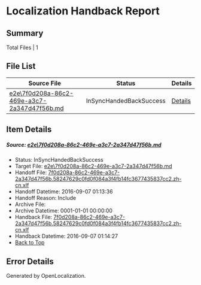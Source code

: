 # <a name='report-top'></a> Localization Handback Report

## Summary
 Total Files | 1

## File List
 Source File | Status | Details 
 ----------- | ------ | ------- 
 [e2e\7f0d208a-86c2-469e-a3c7-2a347d47f56b.md](https://github.com/OpenLocalizationTestOrg/ol-test0/blob/7eade5d65c9a9191fc9094a237fcf6e5298c11da/e2e/7f0d208a-86c2-469e-a3c7-2a347d47f56b.md) | InSyncHandedBackSuccess | [Details](#29a9c6bb26c86caefa5314800c68f2e5bdba9cce2)

## Item Details
##### <a name='29a9c6bb26c86caefa5314800c68f2e5bdba9cce2'></a> Source: [e2e\7f0d208a-86c2-469e-a3c7-2a347d47f56b.md](https://github.com/OpenLocalizationTestOrg/ol-test0/blob/7eade5d65c9a9191fc9094a237fcf6e5298c11da/e2e/7f0d208a-86c2-469e-a3c7-2a347d47f56b.md)
* Status: InSyncHandedBackSuccess
* Target File: [e2e\7f0d208a-86c2-469e-a3c7-2a347d47f56b.md](https://github.com/OpenLocalizationTestOrg/ol-test0-zhcn/blob/9c47dde242bb6b4c9b5e96d2d03ed8a91640cdd2/e2e/7f0d208a-86c2-469e-a3c7-2a347d47f56b.md)
* Handoff File: [7f0d208a-86c2-469e-a3c7-2a347d47f56b.58247629c0fd0f084a3f4fb14fc3677435837cc2.zh-cn.xlf](https://github.com/OpenLocalizationTestOrg/ol-test0-handoff/blob/da25cab87768addad58a28d1f0c67ade702ba38c/ol-handoff/OpenLocalizationTestOrg/ol-test0-zhcn/ci/ht/7f0d208a-86c2-469e-a3c7-2a347d47f56b.58247629c0fd0f084a3f4fb14fc3677435837cc2.zh-cn.xlf)
* Handoff Datetime: 2016-09-07 01:13:36
* Handoff Reason: Include
* Archive File: 
* Archive Datetime: 0001-01-01 00:00:00
* Handback File: [7f0d208a-86c2-469e-a3c7-2a347d47f56b.58247629c0fd0f084a3f4fb14fc3677435837cc2.zh-cn.xlf](https://github.com/OpenLocalizationTestOrg/ol-test0-handback/blob/2522ab1f2894e545ccbae8589b100684a5e5ee6a/ol-handback/OpenLocalizationTestOrg/ol-test0-zhcn/ci/ht/7f0d208a-86c2-469e-a3c7-2a347d47f56b.58247629c0fd0f084a3f4fb14fc3677435837cc2.zh-cn.xlf)
* Handback Datetime: 2016-09-07 01:14:27
* [Back to Top](#report-top)


## Error Details

Generated by OpenLocalization.
